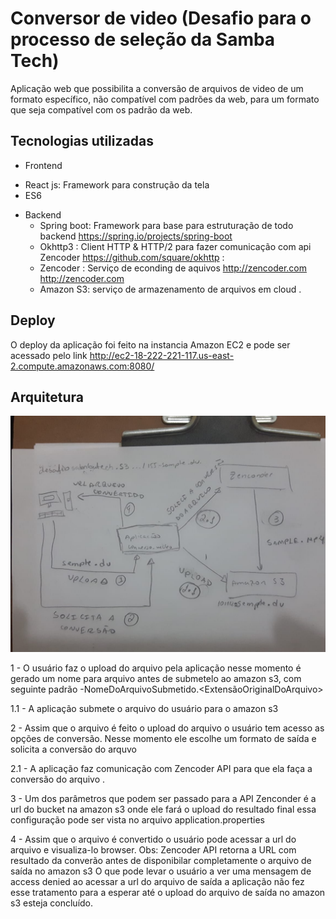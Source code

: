 # Conversor de video (Desafio para o processo de seleção da Samba Tech)

Aplicação web que possibilita a conversão de arquivos de video de um formato específico, 
não compatível com padrões da web, para um formato que seja compatível com os padrão da web.

## Tecnologias utilizadas

 - Frontend 
  * React js: Framework para construção da tela 
  * ES6 
 - Backend 
    * Spring boot: Framework para base para estruturação de todo backend 
    https://spring.io/projects/spring-boot
    * Okhttp3 :  Client  HTTP & HTTP/2 para fazer comunicação com api Zencoder https://github.com/square/okhttp : 
    * Zencoder  : Serviço de econding de aquivos http://zencoder.com http://zencoder.com
    * Amazon S3: serviço de armazenamento de arquivos em cloud . 
    
 ## Deploy
O deploy da aplicação foi feito na instancia Amazon EC2 e pode ser acessado pelo link 
http://ec2-18-222-221-117.us-east-2.compute.amazonaws.com:8080/ 

 ## Arquitetura
 ![alt text](arquitetura_conversor.jpeg)
 
 1 - O usuário faz o upload do arquivo pela aplicação 
    nesse momento é gerado um nome para  arquivo  antes de submetelo ao amazon s3, com seguinte padrão <DataHoraMinutoMilisegundosMilesimosSeg>-NomeDoArquivoSubmetido.<ExtensãoOriginalDoArquivo> 
   
 1.1 - A aplicação submete o arquivo do usuário para o amazon s3 
 
 2 - Assim que o arquivo é feito o upload do arquivo o usuário tem acesso as opções de conversão. 
 Nesse momento ele escolhe um formato de saída e solicita a conversão do arquvo 
 
 2.1 - A aplicação faz comunicação com Zencoder API para que ela faça a conversão do arquivo .
 
 3 -  Um dos parâmetros que podem  ser passado para a API Zenconder é a url do bucket na amazon s3 onde ele fará o  upload do resultado final 
      essa configuração pode ser vista no arquivo application.properties 

 4 - Assim que o arquivo é convertido o usuário pode acessar a url do arquivo e visualiza-lo browser. 
    Obs: Zencoder API retorna a URL com resultado da converão antes de disponibilar completamente o arquivo de saída no amazon s3
    O que pode levar o usuário a ver uma mensagem de access denied ao acessar a url do arquivo de saída 
    a aplicação não fez esse tratamento para a esperar até o upload do arquivo de saída no amazon s3 esteja concluído. 
    
    
 
    
 

 
